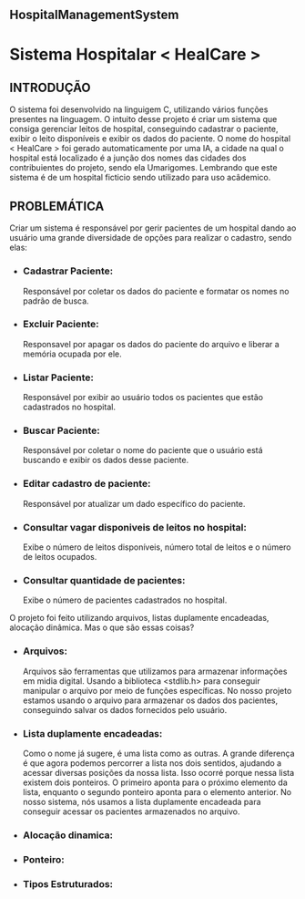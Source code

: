 ## HospitalManagementSystem
# Sistema Hospitalar < HealCare >

## INTRODUÇÃO

  O sistema foi desenvolvido na linguigem C, utilizando vários funções presentes na linguagem. O intuito desse projeto é criar um sistema que consiga gerenciar leitos de hospital, conseguindo cadastrar o paciente, exibir o leito disponíveis e exibir os dados do paciente. O nome do hospital < HealCare > foi gerado automaticamente por uma IA, a cidade na qual o hospital está localizado é a junção dos nomes das cidades dos contribuientes do projeto, sendo ela Umarigomes. Lembrando que este sistema é de um hospital ficticio sendo utilizado para uso acâdemico.
  
## PROBLEMÁTICA 

Criar um sistema é responsável por gerir pacientes de um hospital dando ao usuário uma grande diversidade de opções para realizar o cadastro, sendo elas:

- ### Cadastrar Paciente:
  Responsável por coletar os dados do paciente e formatar os nomes no padrão de busca.
  
- ### Excluir Paciente:
  Responsavel por apagar os dados do paciente do arquivo e liberar a memória ocupada por ele.
  
- ### Listar Paciente:
  Responsável por exibir ao usuário todos os pacientes que estão cadastrados no hospital.
  
- ### Buscar Paciente:
  Responsável por coletar o nome do paciente que o usuário está buscando e exibir os dados desse paciente.
  
- ### Editar cadastro de paciente:
  Responsável por atualizar um dado específico do paciente.
  
- ### Consultar vagar disponiveis de leitos no hospital:
  Exibe o número de leitos disponíveis, número total de leitos e o número de leitos ocupados.
  
- ### Consultar quantidade de pacientes:
  Exibe o número de pacientes cadastrados no hospital.


O projeto foi feito utilizando arquivos, listas duplamente encadeadas, alocação dinâmica. Mas o que são essas coisas?


- ### Arquivos:
  Arquivos são ferramentas que utilizamos para armazenar informações em midia digital. Usando a biblioteca <stdlib.h> para conseguir manipular o arquivo por meio de funções específicas. No nosso projeto estamos usando o arquivo para armazenar os dados dos pacientes, conseguindo salvar os dados fornecidos pelo usuário. 
  
- ### Lista duplamente encadeadas:
  Como o nome já sugere, é uma lista como as outras. A grande diferença é que agora podemos percorrer a lista nos dois sentidos, ajudando a acessar diversas posições da nossa lista. Isso ocorré porque nessa lista existem dois ponteiros. O primeiro aponta para o próximo elemento da lista, enquanto o segundo ponteiro aponta para o elemento anterior. 
  No nosso sistema, nós usamos a lista duplamente encadeada para conseguir acessar os pacientes armazenados no arquivo. 

- ### Alocação dinamica:

- ### Ponteiro:

- ### Tipos Estruturados:
